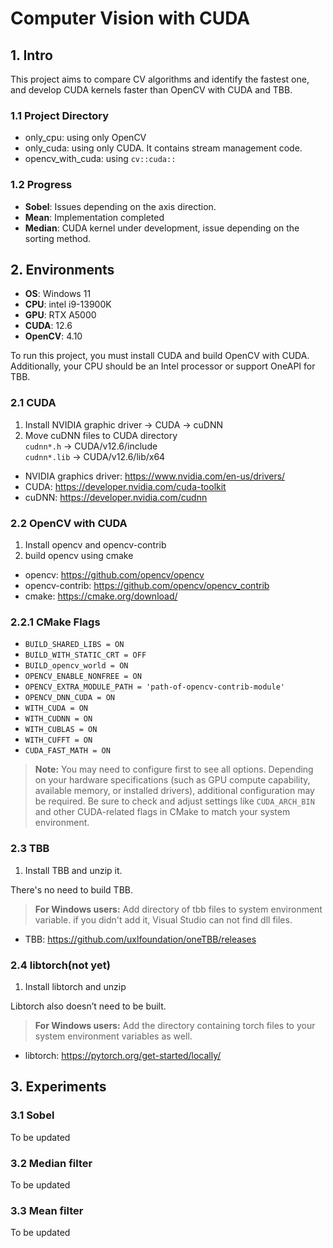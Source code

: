 # Computer Vision with CUDA

## 1. Intro
This project aims to compare CV algorithms and identify the fastest one,
and develop CUDA kernels faster than OpenCV with CUDA and TBB.

### 1.1 Project Directory
* only_cpu: using only OpenCV
* only_cuda: using only CUDA. It contains stream management code.
* opencv_with_cuda: using `cv::cuda::`

### 1.2 Progress
* **Sobel**: Issues depending on the axis direction.
* **Mean**: Implementation completed
* **Median**: CUDA kernel under development, issue depending on the sorting method.

## 2. Environments
* **OS**: Windows 11
* **CPU**: intel i9-13900K
* **GPU**: RTX A5000
* **CUDA**: 12.6
* **OpenCV**: 4.10

To run this project, you must install CUDA and build OpenCV with CUDA.
Additionally, your CPU should be an Intel processor or support OneAPI for TBB.

### 2.1 CUDA
1. Install NVIDIA graphic driver -> CUDA -> cuDNN
2. Move cuDNN files to CUDA directory  
`cudnn*.h` -> CUDA/v12.6/include  
`cudnn*.lib` -> CUDA/v12.6/lib/x64

* NVIDIA graphics driver: https://www.nvidia.com/en-us/drivers/
* CUDA: https://developer.nvidia.com/cuda-toolkit
* cuDNN: https://developer.nvidia.com/cudnn

### 2.2 OpenCV with CUDA
1. Install opencv and opencv-contrib
2. build opencv using cmake

* opencv: https://github.com/opencv/opencv
* opencv-contrib: https://github.com/opencv/opencv_contrib
* cmake: https://cmake.org/download/

### 2.2.1 CMake Flags
* `BUILD_SHARED_LIBS = ON`
* `BUILD_WITH_STATIC_CRT = OFF`
* `BUILD_opencv_world = ON`
* `OPENCV_ENABLE_NONFREE = ON`
* `OPENCV_EXTRA_MODULE_PATH = 'path-of-opencv-contrib-module'`
* `OPENCV_DNN_CUDA = ON`
* `WITH_CUDA = ON`
* `WITH_CUDNN = ON`
* `WITH_CUBLAS = ON`
* `WITH_CUFFT = ON`
* `CUDA_FAST_MATH = ON`

> **Note:**
> You may need to configure first to see all options.
> Depending on your hardware specifications (such as GPU compute capability, available memory, or installed drivers), additional configuration may be required.
> Be sure to check and adjust settings like `CUDA_ARCH_BIN` and other CUDA-related flags in CMake to match your system environment.

### 2.3 TBB
1. Install TBB and unzip it.

There's no need to build TBB.

> **For Windows users:**
> Add directory of tbb files to system environment variable.
> if you didn't add it, Visual Studio can not find dll files.

* TBB: https://github.com/uxlfoundation/oneTBB/releases

### 2.4 libtorch(not yet)
1. Install libtorch and unzip

Libtorch also doesn’t need to be built.

> **For Windows users:**
> Add the directory containing torch files to your system environment variables as well.

* libtorch: https://pytorch.org/get-started/locally/

## 3. Experiments

### 3.1 Sobel
To be updated

### 3.2 Median filter
To be updated

### 3.3 Mean filter
To be updated